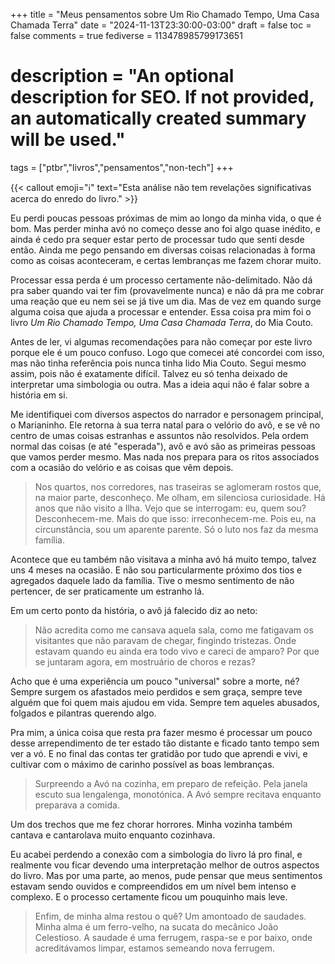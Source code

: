 +++
title = "Meus pensamentos sobre Um Rio Chamado Tempo, Uma Casa Chamada Terra"
date = "2024-11-13T23:30:00-03:00"
draft = false
toc = false
comments = true
fediverse = 113478985799173651
# description = "An optional description for SEO. If not provided, an automatically created summary will be used."

tags = ["ptbr","livros","pensamentos","non-tech"]
+++

{{< callout emoji="ℹ️" text="Esta análise não tem revelações significativas acerca do enredo do livro." >}}

Eu perdi poucas pessoas próximas de mim ao longo da minha vida, o que é bom. Mas perder minha avó no começo desse ano foi algo quase inédito, e ainda é cedo pra sequer estar perto de processar tudo que senti desde então. Ainda me pego pensando em diversas coisas relacionadas à forma como as coisas aconteceram, e certas lembranças me fazem chorar muito.

Processar essa perda é um processo certamente não-delimitado. Não dá pra saber quando vai ter fim (provavelmente nunca) e não dá pra me cobrar uma reação que eu nem sei se já tive um dia. Mas de vez em quando surge alguma coisa que ajuda a processar e entender. Essa coisa pra mim foi o livro *Um Rio Chamado Tempo, Uma Casa Chamada Terra*, do Mia Couto.

Antes de ler, vi algumas recomendações para não começar por este livro porque ele é um pouco confuso. Logo que comecei até concordei com isso, mas não tinha referência pois nunca tinha lido Mia Couto. Segui mesmo assim, pois não é exatamente difícil. Talvez eu só tenha deixado de interpretar uma simbologia ou outra. Mas a ideia aqui não é falar sobre a história em si.

Me identifiquei com diversos aspectos do narrador e personagem principal, o Marianinho. Ele retorna à sua terra natal para o velório do avô, e se vê no centro de umas coisas estranhas e assuntos não resolvidos. Pela ordem normal das coisas (e até "esperada"), avô e avó são as primeiras pessoas que vamos perder mesmo. Mas nada nos prepara para os ritos associados com a ocasião do velório e as coisas que vêm depois.

> Nos quartos, nos corredores, nas traseiras se aglomeram rostos que, na maior parte, desconheço. Me olham, em silenciosa curiosidade. Há anos que não visito a Ilha. Vejo que se interrogam: eu, quem sou? Desconhecem-me. Mais do que isso: irreconhecem-me. Pois eu, na circunstância, sou um aparente parente. Só o luto nos faz da mesma família.

Acontece que eu também não visitava a minha avó há muito tempo, talvez uns 4 meses na ocasião. E não sou particularmente próximo dos tios e agregados daquele lado da família. Tive o mesmo sentimento de não pertencer, de ser praticamente um estranho lá.

Em um certo ponto da história, o avô já falecido diz ao neto:

> Não acredita como me cansava aquela sala, como me fatigavam os visitantes que não paravam de chegar, fingindo tristezas. Onde estavam quando eu ainda era todo vivo e careci de amparo? Por que se juntaram agora, em mostruário de choros e rezas?

Acho que é uma experiência um pouco "universal" sobre a morte, né? Sempre surgem os afastados meio perdidos e sem graça, sempre teve alguém que foi quem mais ajudou em vida. Sempre tem aqueles abusados, folgados e pilantras querendo algo.

Pra mim, a única coisa que resta pra fazer mesmo é processar um pouco desse arrependimento de ter estado tão distante e ficado tanto tempo sem ver a vó. E no final das contas ter gratidão por tudo que aprendi e vivi, e cultivar com o máximo de carinho possível as boas lembranças.

> Surpreendo a Avó na cozinha, em preparo de refeição. Pela janela escuto sua lengalenga, monotónica. A Avó sempre recitava enquanto preparava a comida.

Um dos trechos que me fez chorar horrores. Minha vozinha também cantava e cantarolava muito enquanto cozinhava.

Eu acabei perdendo a conexão com a simbologia do livro lá pro final, e realmente vou ficar devendo uma interpretação melhor de outros aspectos do livro. Mas por uma parte, ao menos, pude pensar que meus sentimentos estavam sendo ouvidos e compreendidos em um nível bem intenso e complexo. E o processo certamente ficou um pouquinho mais leve.

> Enfim, de minha alma restou o quê? Um amontoado de saudades. Minha alma é um ferro-velho, na sucata do mecânico João Celestioso. A saudade é uma ferrugem, raspa-se e por baixo, onde acreditávamos limpar, estamos semeando nova ferrugem. 